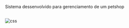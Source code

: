 # 
Sistema dessenvolvido para gerenciamento de um petshop
<div style="display: inline_block"><br/>
  <img/ align="center" alt="css" src="https://img.shields.io/badge/Java-ED8B00?style=for-the-badge&logo=java&logoColor=white"/>
 </div>
